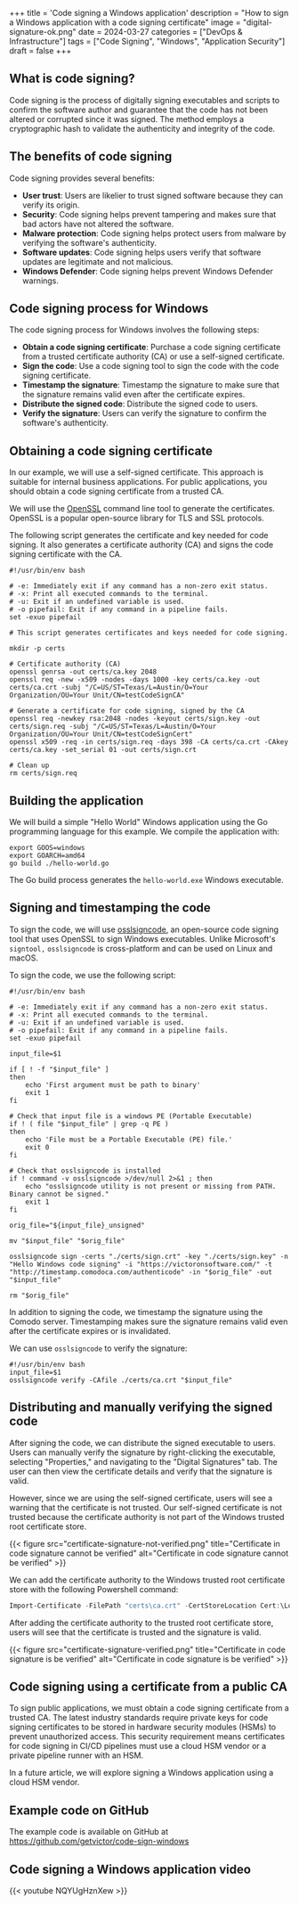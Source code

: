 +++
title = 'Code signing a Windows application'
description = "How to sign a Windows application with a code signing certificate"
image = "digital-signature-ok.png"
date = 2024-03-27
categories = ["DevOps & Infrastructure"]
tags = ["Code Signing", "Windows", "Application Security"]
draft = false
+++

## What is code signing?

Code signing is the process of digitally signing executables and scripts to confirm the software author and guarantee that the code has not been altered or corrupted since it was signed. The method employs a cryptographic hash to validate the authenticity and integrity of the code.

## The benefits of code signing

Code signing provides several benefits:
- **User trust**: Users are likelier to trust signed software because they can verify its origin.
- **Security**: Code signing helps prevent tampering and makes sure that bad actors have not altered the software.
- **Malware protection**: Code signing helps protect users from malware by verifying the software's authenticity.
- **Software updates**: Code signing helps users verify that software updates are legitimate and not malicious.
- **Windows Defender**: Code signing helps prevent Windows Defender warnings.

## Code signing process for Windows

The code signing process for Windows involves the following steps:
- **Obtain a code signing certificate**: Purchase a code signing certificate from a trusted certificate authority (CA) or use a self-signed certificate.
- **Sign the code**: Use a code signing tool to sign the code with the code signing certificate.
- **Timestamp the signature**: Timestamp the signature to make sure that the signature remains valid even after the certificate expires.
- **Distribute the signed code**: Distribute the signed code to users.
- **Verify the signature**: Users can verify the signature to confirm the software's authenticity.

## Obtaining a code signing certificate

In our example, we will use a self-signed certificate. This approach is suitable for internal business applications. For public applications, you should obtain a code signing certificate from a trusted CA.

We will use the [OpenSSL](https://www.openssl.org/) command line tool to generate the certificates. OpenSSL is a popular open-source library for TLS and SSL protocols.

The following script generates the certificate and key needed for code signing. It also generates a certificate authority (CA) and signs the code signing certificate with the CA.

```shell
#!/usr/bin/env bash

# -e: Immediately exit if any command has a non-zero exit status.
# -x: Print all executed commands to the terminal.
# -u: Exit if an undefined variable is used.
# -o pipefail: Exit if any command in a pipeline fails.
set -exuo pipefail

# This script generates certificates and keys needed for code signing.

mkdir -p certs

# Certificate authority (CA)
openssl genrsa -out certs/ca.key 2048
openssl req -new -x509 -nodes -days 1000 -key certs/ca.key -out certs/ca.crt -subj "/C=US/ST=Texas/L=Austin/O=Your Organization/OU=Your Unit/CN=testCodeSignCA"

# Generate a certificate for code signing, signed by the CA
openssl req -newkey rsa:2048 -nodes -keyout certs/sign.key -out certs/sign.req -subj "/C=US/ST=Texas/L=Austin/O=Your Organization/OU=Your Unit/CN=testCodeSignCert"
openssl x509 -req -in certs/sign.req -days 398 -CA certs/ca.crt -CAkey certs/ca.key -set_serial 01 -out certs/sign.crt

# Clean up
rm certs/sign.req
```

## Building the application

We will build a simple "Hello World" Windows application using the Go programming language for this example. We compile the application with:

```shell
export GOOS=windows
export GOARCH=amd64
go build ./hello-world.go
```

The Go build process generates the `hello-world.exe` Windows executable.

## Signing and timestamping the code

To sign the code, we will use [osslsigncode](https://github.com/mtrojnar/osslsigncode), an open-source code signing tool that uses OpenSSL to sign Windows executables. Unlike Microsoft's `signtool,` `osslsigncode` is cross-platform and can be used on Linux and macOS.

To sign the code, we use the following script:

```shell
#!/usr/bin/env bash

# -e: Immediately exit if any command has a non-zero exit status.
# -x: Print all executed commands to the terminal.
# -u: Exit if an undefined variable is used.
# -o pipefail: Exit if any command in a pipeline fails.
set -exuo pipefail

input_file=$1

if [ ! -f "$input_file" ]
then
    echo 'First argument must be path to binary'
    exit 1
fi

# Check that input file is a windows PE (Portable Executable)
if ! ( file "$input_file" | grep -q PE )
then
    echo 'File must be a Portable Executable (PE) file.'
    exit 0
fi

# Check that osslsigncode is installed
if ! command -v osslsigncode >/dev/null 2>&1 ; then
    echo "osslsigncode utility is not present or missing from PATH. Binary cannot be signed."
    exit 1
fi

orig_file="${input_file}_unsigned"

mv "$input_file" "$orig_file"

osslsigncode sign -certs "./certs/sign.crt" -key "./certs/sign.key" -n "Hello Windows code signing" -i "https://victoronsoftware.com/" -t "http://timestamp.comodoca.com/authenticode" -in "$orig_file" -out "$input_file"

rm "$orig_file"
```

In addition to signing the code, we timestamp the signature using the Comodo server. Timestamping makes sure the signature remains valid even after the certificate expires or is invalidated.

We can use `osslsigncode` to verify the signature:

```shell
#!/usr/bin/env bash
input_file=$1
osslsigncode verify -CAfile ./certs/ca.crt "$input_file"
```

## Distributing and manually verifying the signed code

After signing the code, we can distribute the signed executable to users. Users can manually verify the signature by right-clicking the executable, selecting "Properties," and navigating to the "Digital Signatures" tab. The user can then view the certificate details and verify that the signature is valid.

However, since we are using the self-signed certificate, users will see a warning that the certificate is not trusted. Our self-signed certificate is not trusted because the certificate authority is not part of the Windows trusted root certificate store.

{{< figure src="certificate-signature-not-verified.png" title="Certificate in code signature cannot be verified" alt="Certificate in code signature cannot be verified" >}}

We can add the certificate authority to the Windows trusted root certificate store with the following Powershell command:

```powershell
Import-Certificate -FilePath "certs\ca.crt" -CertStoreLocation Cert:\LocalMachine\Root
```

After adding the certificate authority to the trusted root certificate store, users will see that the certificate is trusted and the signature is valid.

{{< figure src="certificate-signature-verified.png" title="Certificate in code signature is be verified" alt="Certificate in code signature is be verified" >}}

## Code signing using a certificate from a public CA

To sign public applications, we must obtain a code signing certificate from a trusted CA. The latest industry standards require private keys for code signing certificates to be stored in hardware security modules (HSMs) to prevent unauthorized access. This security requirement means certificates for code signing in CI/CD pipelines must use a cloud HSM vendor or a private pipeline runner with an HSM.

In a future article, we will explore signing a Windows application using a cloud HSM vendor.

## Example code on GitHub

The example code is available on GitHub at https://github.com/getvictor/code-sign-windows

## Code signing a Windows application video

{{< youtube NQYUgHznXew >}}
